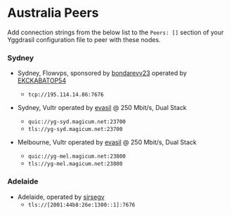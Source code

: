 # Australia Peers

Add connection strings from the below list to the `Peers: []` section of your
Yggdrasil configuration file to peer with these nodes.

### Sydney

* Sydney, Flowvps, sponsored by [bondarevv23](https://github.com/bondarevv23) operated by [EKCKABATOP54](androposhtar1029@gmail.com)
  * `tcp://195.114.14.86:7676`

* Sydney, Vultr operated by [evasil](https://matrix.to/#/@elias:illan.co) @ 250 Mbit/s, Dual Stack
  * `quic://yg-syd.magicum.net:23700`
  * `tls://yg-syd.magicum.net:23700`

* Melbourne, Vultr operated by [evasil](https://matrix.to/#/@elias:illan.co) @ 250 Mbit/s, Dual Stack
  * `quic://yg-mel.magicum.net:23800`
  * `tls://yg-mel.magicum.net:23800`
  
### Adelaide

* Adelaide, operated by [sirsegv](https://sirsegv.moe/)
  * `tls://[2001:44b8:26e:1300::1]:7676`

